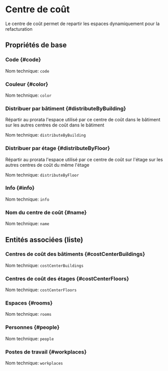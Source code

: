 # Centre de coût
<!--- THIS FILE IS GENERATED PLEASE DO NOT EDIT IT DIRECTLY --->

Le centre de coût permet de repartir les espaces dynamiquement pour la refacturation

## Propriétés de base

### Code {#code}



Nom technique: ```code```

### Couleur {#color}



Nom technique: ```color```

### Distribuer par bâtiment {#distributeByBuilding}

Répartir au prorata l'espace utilisé par ce centre de coût dans le bâtiment sur les autres centres de coût dans le bâtiment

Nom technique: ```distributeByBuilding```

### Distribuer par étage {#distributeByFloor}

Répartir au prorata l'espace utilisé par ce centre de coût sur l'étage sur les autres centres de coût du même l'étage

Nom technique: ```distributeByFloor```

### Info {#info}



Nom technique: ```info```

### Nom du centre de coût {#name}



Nom technique: ```name```




## Entités associées (liste)

### Centres de coût des bâtiments {#costCenterBuildings}



Nom technique: ```costCenterBuildings```

### Centres de coût des étages {#costCenterFloors}



Nom technique: ```costCenterFloors```

### Espaces {#rooms}



Nom technique: ```rooms```

### Personnes {#people}



Nom technique: ```people```

### Postes de travail {#workplaces}



Nom technique: ```workplaces```




